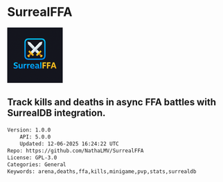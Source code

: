 # SurrealFFA
<img src="https://raw.githubusercontent.com/NathaLMV/SurrealFFA/8de3d6636fcc9a47657e5d0e0c530fef469df1a3/icon.png" width="128" height="128" />

## Track kills and deaths in async FFA battles with SurrealDB integration.
```properties
Version: 1.0.0
    API: 5.0.0
    Updated: 12-06-2025 16:24:22 UTC
Repo: https://github.com/NathaLMV/SurrealFFA
License: GPL-3.0
Categories: General
Keywords: arena,deaths,ffa,kills,minigame,pvp,stats,surrealdb
```